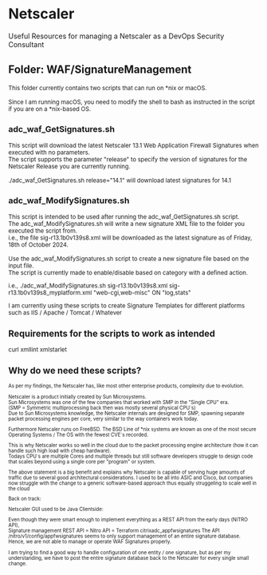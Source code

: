 
# Netscaler
Useful Resources for managing a Netscaler as a DevOps Security Consultant

## Folder: WAF/SignatureManagement

<small>This folder currently contains two scripts that can run on *nix or macOS.

Since I am running macOS, you need to modify the shell to bash as instructed in the script if you are on a *nix-based OS.</small>

### adc_waf_GetSignatures.sh
<small>This script will download the latest Netscaler 13.1 Web Application Firewall Signatures when executed with no parameters.  
The script supports the parameter "release" to specify the version of signatures for the Netscaler Release you are currently running.   

./adc_waf_GetSignatures.sh release="14.1" will download latest signatures for 14.1
</small>

### adc_waf_ModifySignatures.sh  

<small>This script is intended to be used after running the adc_waf_GetSignatures.sh script.  
The adc_waf_ModifySignatures.sh will write a new signature XML file to the folder you executed the script from.  
i.e., the file sig-r13.1b0v139s8.xml will be downloaded as the latest signature as of Friday, 18th of October 2024.  

Use the adc_waf_ModifySignatures.sh script to create a new signature file based on the input file.  
The script is currently made to enable/disable based on category with a defined action.

i.e., ./adc_waf_ModifySignatures.sh sig-r13.1b0v139s8.xml sig-r13.1b0v139s8_myplatform.xml "web-cgi,web-misc" ON "log,stats"

I am currently using these scripts to create Signature Templates for different platforms such as IIS / Apache / Tomcat / Whatever

## Requirements for the scripts to work as intended

curl
xmllint
xmlstarlet

## Why do we need these scripts?
<small>As per my findings, the Netscaler has, like most other enterprise products, complexity due to evolution.   

Netscaler is a product initially created by Sun Microsystems.  
Sun Microsystems was one of the few companies that worked with SMP in the "Single CPU" era.  
(SMP = Symmetric multiprocessing back then was mostly several physical CPU´s)  
Due to Sun Microsystems knowledge, the Netscaler internals are designed for SMP, spawning separate packet processing engines per core, very similar to the way containers work today.  

Furthermore Netscaler runs on FreeBSD. The BSD Line of *nix systems are known as one of the most secure Operating Systems / The OS with the fewest CVE´s recorded. 


  
This is why Netscaler works so well in the cloud due to the packet processing engine architecture (how it can handle such high load with cheap hardware).  
Todays CPU´s are multiple Cores and multiple threads but still software developers struggle to design code that scales beyond using a single core per "program" or system.  

The above statement is a big benefit and explains why Netscaler is capable of serving huge amounts of traffic due to several good architectural considerations.
I used to be all into ASIC and Cisco, but companies now struggle with the change to a generic software-based approach thus equally struggeling to scale well in the cloud


Back on track:  

Netscaler GUI used to be Java Clientside:  

Even though they were smart enough to implement everything as a REST API from the early days (NITRO API),  
Signature management REST API = Nitro API = Terraform citrixadc_appfwsignatures 
The API /nitro/v1/config/appfwsignatures seems to only support management of an entire signature database.  
Hence, we are not able to manage or operate WAF Signatures properly.

I am trying to find a good way to handle configuration of one entity / one signature, but as per my understanding, we have to
post the entire signature database back to the Netscaler for every single small change.</small>

